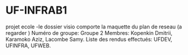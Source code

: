 
# UF-INFRAB1
projet ecole
-le dossier  visio  comporte  la  maquette du plan de reseau 
(a regarder )
Numéro de groupe: Groupe 2
Membres: Kopenkin Dmitrii, Karamoko Aziz, Lacombe Samy.
Liste des rendus effectués: UFDEV, UFINFRA, UFWEB.
